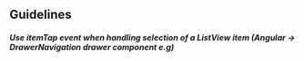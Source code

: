 ## Guidelines

##### Use _itemTap_ event when handling selection of a *ListView* item (Angular -> DrawerNavigation drawer component e.g) 
